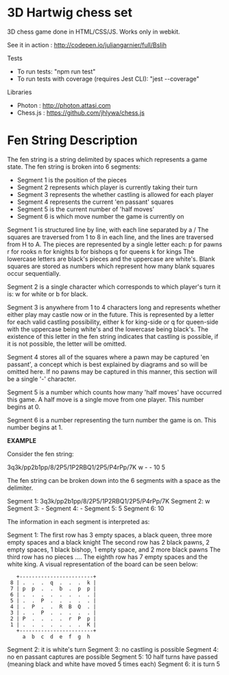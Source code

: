 3D Hartwig chess set 
====================

3D chess game done in HTML/CSS/JS.
Works only in webkit.

See it in action : http://codepen.io/juliangarnier/full/BsIih

Tests

* To run tests: "npm run test"
* To run tests with coverage (requires Jest CLI): "jest --coverage"


Libraries

* Photon : http://photon.attasi.com
* Chess.js : https://github.com/jhlywa/chess.js


Fen String Description
=====================

The fen string is a string delimited by spaces which represents a game state. The fen string is broken into 6 segments:
* Segment 1 is the position of the pieces
* Segment 2 represents which player is currently taking their turn
* Segment 3 represents the whether castling is allowed for each player
* Segment 4 represents the current 'en passant' squares
* Segment 5 is the current number of 'half moves'
* Segment 6 is which move number the game is currently on

Segment 1 is structured line by line, with each line separated by a /
The squares are traversed from 1 to 8 in each line, and the lines are traversed from H to A.
The pieces are represented by a single letter each:
p for pawns
r for rooks
n for knights
b for bishops
q for queens
k for kings
The lowercase letters are black's pieces and the uppercase are white's.
Blank squares are stored as numbers which represent how many blank squares occur sequentially.

Segment 2 is a single character which corresponds to which player's turn it is: w for white or b for black.

Segment 3 is anywhere from 1 to 4 characters long and represents whether either play may castle now or in the future.
This is represented by a letter for each valid castling possibility, either k for king-side or q for queen-side with the uppercase being white's and the lowercase being black's.
The existence of this letter in the fen string indicates that castling is possible, if it is not possible, the letter will be omitted.

Segment 4 stores all of the squares where a pawn may be captured 'en passant', a concept which is best explained by diagrams and so will be omitted here.
If no pawns may be captured in this manner, this section will be a single '-' character.

Segment 5 is a number which counts how many 'half moves' have occurred this game.
A half move is a single move from one player.
This number begins at 0.

Segment 6 is a number representing the turn number the game is on. This number begins at 1.

**EXAMPLE**

Consider the fen string:

3q3k/pp2b1pp/8/2P5/1P2RBQ1/2P5/P4rPp/7K w - - 10 5

The fen string can be broken down into the 6 segments with a space as the delimiter.

Segment 1: 3q3k/pp2b1pp/8/2P5/1P2RBQ1/2P5/P4rPp/7K
Segment 2: w
Segment 3: -
Segment 4: - 
Segment 5: 5
Segment 6: 10

The information in each segment is interpreted as:

Segment 1: The first row has 3 empty spaces, a black queen, three more empty spaces and a black knight
           The second row has 2 black pawns, 2 empty spaces, 1 black bishop, 1 empty space, and 2 more black pawns
           The third row has no pieces
           ....
           The eighth row has 7 empty spaces and the white king.
           A visual representation of the board can be seen below:

       +------------------------+
     8 | .  .  .  q  .  .  .  k |
     7 | p  p  .  .  b  .  p  p |
     6 | .  .  .  .  .  .  .  . |
     5 | .  .  P  .  .  .  .  . |
     4 | .  P  .  .  R  B  Q  . |
     3 | .  .  P  .  .  .  .  . |
     2 | P  .  .  .  .  r  P  p |
     1 | .  .  .  .  .  .  .  K |
       +------------------------+
         a  b  c  d  e  f  g  h

Segment 2: it is white's turn
Segment 3: no castling is possible
Segment 4: no en passant captures are possible
Segment 5: 10 half turns have passed (meaning black and white have moved 5 times each)
Segment 6: it is turn 5

